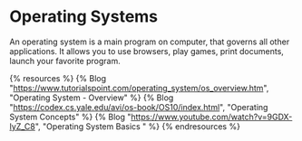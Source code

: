 # Operating Systems

An operating system is a main program on computer, that governs all other applications. It allows you to use browsers, play games, print documents, launch your favorite program.

{% resources %}
  {% Blog "https://www.tutorialspoint.com/operating_system/os_overview.htm", "Operating System - Overview" %}
  {% Blog "https://codex.cs.yale.edu/avi/os-book/OS10/index.html", "Operating System Concepts" %}
  {% Blog "https://www.youtube.com/watch?v=9GDX-IyZ_C8", "Operating System Basics " %}
{% endresources %}
